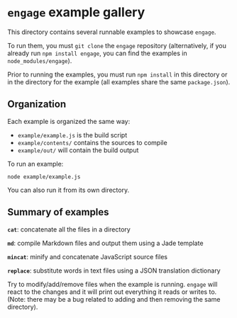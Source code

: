 
`engage` example gallery
========================

This directory contains several runnable examples to showcase `engage`.

To run them, you must `git clone` the `engage` repository
(alternatively, if you already run `npm install engage`, you can find
the examples in `node_modules/engage`).

Prior to running the examples, you must run `npm install` in this
directory or in the directory for the example (all examples share the
same `package.json`).

## Organization

Each example is organized the same way:

* `example/example.js` is the build script
* `example/contents/` contains the sources to compile
* `example/out/` will contain the build output

To run an example:

    node example/example.js

You can also run it from its own directory.

## Summary of examples

**`cat`**: concatenate all the files in a directory

**`md`**: compile Markdown files and output them using a Jade template

**`mincat`**: minify and concatenate JavaScript source files

**`replace`**: substitute words in text files using a JSON translation dictionary

Try to modify/add/remove files when the example is running. `engage`
will react to the changes and it will print out everything it reads or
writes to. (Note: there may be a bug related to adding and then
removing the same directory).

